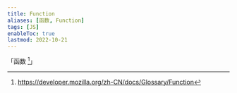 ```yaml
---
title: Function
aliases: [函数, Function]
tags: [JS]
enableToc: true
lastmod: 2022-10-21
---
```


「函数 [^1]」

[^1]: <https://developer.mozilla.org/zh-CN/docs/Glossary/Function>
